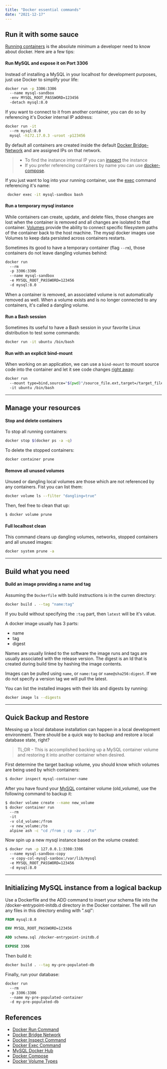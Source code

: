 ```yaml
---
title: "Docker essential commands"
date: "2021-12-17"
---
```


## Run it with some sauce

[Running containers][1] is the absolute minimum a developer need to know about docker. Here are a few tips:

#### Run MySQL and expose it on Port 3306

Instead of installing a MySQL in your localhost for development purposes, just use Docker to simplify your life:

```bash
docker run -p 3306:3306
  --name mysql-sandbox
  -env MYSQL_ROOT_PASSWORD=123456
  -detach mysql:8.0
```

If you want to connect to it from another container, you can do so by referencing it's Docker internal IP address:

```bash
docker run -it
  --rm mysql:8.0
  mysql -h172.17.0.3 -uroot -p123456
```

By default all containers are created inside the default [Docker Bridge-Network][2] and are assigned IPs on that network.

> - To find the instance internal IP you can [inspect][3] the instance
> - If you prefer referencing containers by name you can use [docker-compose][6].

If you just want to log into your running container, use the [exec][4] command referencing it's name:

```sh
 docker exec -it mysql-sandbox bash
```

#### Run a temporary mysql instance

While containers can create, update, and delete files, those changes are lost when the container is removed and all changes are isolated to that container.  [Volumes][7] provide the ability to connect specific filesystem paths of the container back to the host machine. The mysql docker images use Volumes to keep data persisted across containers restarts. 

Sometimes its good to have a temporary container (flag `--rm`), those containers do not leave dangling volumes behind:

```sh
docker run 
  --rm 
  -p 3306:3306 
  --name mysql-sandbox 
  -e MYSQL_ROOT_PASSWORD=123456
  -d mysql:8.0
```

When a container is removed, an associated volume is not automatically removed as well. When a volume exists and is no longer connected to any containers, it's called a dangling volume.

#### Run a Bash session

Sometimes its useful to have a Bash session in your favorite Linux distribution to test some commands:

```sh
docker run -it ubuntu /bin/bash
```

#### Run with an explicit bind-mount

When working on an application, we can use a `bind-mount` to mount source code into the container and let it see code changes [right away](https://docs.docker.com/get-started/06_bind_mounts/):

```sh
docker run
  --mount type=bind,source="$(pwd)"/source_file.ext,target=/target_file.ext
  -it ubuntu /bin/bash
```

----


## Manage your resources

#### Stop and delete containers

To stop all running containers:

```sh
docker stop $(docker ps -a -q)
```

To delete the stopped containers:

```sh
docker container prune
```

#### Remove all unused volumes

Unused or dangling local volumes are those which are not referenced by any containers. Fist you can list them:

```sh
docker volume ls --filter "dangling=true"
```

Then, feel free to clean that up:

```sh
$ docker volume prune
```
 
#### Full localhost clean

This command cleans up dangling volumes, networks, stopped containers and all unused images:

```sh
docker system prune -a
```


----


## Build what you need

#### Build an image providing a name and tag

Assuming the `Dockerfile` with build instructions is in the curren directory:

```sh
docker build . --tag "name:tag"
```

If you build without specifying the `:tag` part, then `latest` will be it's value.

A docker image usually has 3 parts: 
- name
- tag
- digest

Names are usually linked to the software the image runs and tags are usually associated with the release version. The digest is an Id that is created during build time by hashing the image contents.

Images can be pulled using `name`, or `name:tag` or `name@sha256:digest`. If we do not specify a version tag we will pull the latest.

You can list the installed images with their Ids and digests by running:

```sh
docker image ls --digests
```

----


## Quick Backup and Restore

Messing up a local database installation can happen in a local development environment. There should be a quick way to backup and restore a local database state, right?

> TL;DR - This is accomplished backing up a MySQL container volume and restoring it into another container when desired.

First determine the target backup volume, you should know which volumes are being used by which containers:

```sh
$ docker inspect mysql-container-name
```

After you have found your [MySQL][5] container volume (old_volume), use the following command to backup it:

```sh
$ docker volume create --name new_volume 
$ docker container run
  --rm
  -it
  -v old_volume:/from
  -v new_volume:/to
  alpine ash -c "cd /from ; cp -av . /to"
```

Now spin up a new mysql instance based on the volume created:

```sh
$ docker run -p 127.0.0.1:3308:3306
  --name mysql-sandbox-copy
  -v copy-col-mysql-sanbox:/var/lib/mysql
  -e MYSQL_ROOT_PASSWORD=123456
  -d mysql:8.0
```

----


## Initializing MySQL instance from a logical backup

Use a Dockerfile and the ADD command to insert your schema file into the /docker-entrypoint-initdb.d directory in the Docker container. The will run any files in this directory ending with ".sql":

```Dockerfile
FROM mysql:8.0

ENV MYSQL_ROOT_PASSWORD=123456

ADD schema.sql /docker-entrypoint-initdb.d

EXPOSE 3306
```

Then build it:

```sh
docker build . --tag my-pre-populated-db
```

Finally, run your database:

```sh
docker run 
  --rm 
  -p 3306:3306 
  --name my-pre-populated-container
  -d my-pre-populated-db
```

## References

* [Docker Run Command][1]
* [Docker Bridge Network][2]
* [Docker Inspect Command][3]
* [Docker Exec Command][4]
* [MySQL Docker Hub][5]
* [Docker Compose][6]
* [Docker Volume Types][7]

[1]: https://docs.docker.com/engine/reference/run/
[2]: https://docs.docker.com/network/bridge/
[3]: https://docs.docker.com/engine/reference/commandline/inspect/
[4]: https://docs.docker.com/engine/reference/commandline/exec/
[5]: https://hub.docker.com/_/mysql
[6]: https://docs.docker.com/compose/
[7]: https://stackoverflow.com/questions/47150829/what-is-the-difference-between-binding-mounts-and-volumes-while-handling-persist